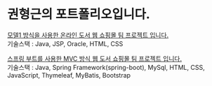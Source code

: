 # 권형근의 포트폴리오입니다.

<a href="https://github.com/MunsuSeo/JavaProject">모델1 방식을 사용한 온라인 도서 웹 쇼핑몰 팀 프로젝트 입니다.</a>
<br>
기술스택 : Java, JSP, Oracle, HTML, CSS

<a href="https://github.com/naddang/meandbooks-team2">스프링 부트를 사용한 MVC 방식 웹 도서 쇼핑몰 팀 프로젝트 입니다.</a>
<br>
기술스택 : Java, Spring Framework(spring-boot), MySql, HTML, CSS, JavaScript, Thymeleaf, MyBatis, Bootstrap
